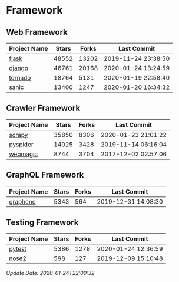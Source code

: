 # Framework

## Web Framework

| Project Name | Stars | Forks | Last Commit |
| ------------ | ----- | ----- | ----------- |
| [flask](https://github.com/pallets/flask) | 48552 | 13202 | 2019-11-24 23:38:50 |
| [django](https://github.com/django/django) | 46761 | 20168 | 2020-01-24 13:24:59 |
| [tornado](https://github.com/tornadoweb/tornado) | 18764 | 5131 | 2020-01-19 22:58:40 |
| [sanic](https://github.com/huge-success/sanic) | 13400 | 1247 | 2020-01-20 16:34:32 |

## Crawler Framework

| Project Name | Stars | Forks | Last Commit |
| ------------ | ----- | ----- | ----------- |
| [scrapy](https://github.com/scrapy/scrapy) | 35850 | 8306 | 2020-01-23 21:01:22 |
| [pyspider](https://github.com/binux/pyspider) | 14025 | 3428 | 2019-11-14 06:16:04 |
| [webmagic](https://github.com/code4craft/webmagic) | 8744 | 3704 | 2017-12-02 02:57:06 |

## GraphQL Framework

| Project Name | Stars | Forks | Last Commit |
| ------------ | ----- | ----- | ----------- |
| [graphene](https://github.com/graphql-python/graphene) | 5343 | 564 | 2019-12-31 14:08:30 |

## Testing Framework

| Project Name | Stars | Forks | Last Commit |
| ------------ | ----- | ----- | ----------- |
| [pytest](https://github.com/pytest-dev/pytest) | 5386 | 1278 | 2020-01-24 12:36:59 |
| [nose2](https://github.com/nose-devs/nose2) | 598 | 127 | 2019-12-09 15:10:48 |

*Update Date: 2020-01-24T22:00:32*